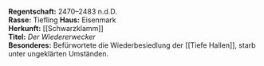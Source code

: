 **Regentschaft:** 2470–2483 n.d.D.  
**Rasse:** Tiefling
**Haus:** Eisenmark  
**Herkunft:** [[Schwarzklamm]]  
**Titel:** _Der Wiedererwecker_  
**Besonderes:** Befürwortete die Wiederbesiedlung der [[Tiefe Hallen]], starb unter ungeklärten Umständen.